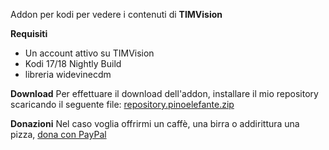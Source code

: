 Addon per kodi per vedere i contenuti di **TIMVision**

**Requisiti**
- Un account attivo su TIMVision
- Kodi 17/18 Nightly Build
- libreria widevinecdm

**Download**
Per effettuare il download dell'addon, installare il mio repository scaricando il seguente file: [repository.pinoelefante.zip](http://pinoelefante.altervista.org/kodi_repo/files/repository.pinoelefante/repository.pinoelefante-1.0.0.zip)

**Donazioni**
Nel caso voglia offrirmi un caffè, una birra o addirittura una pizza, [dona con PayPal](https://www.paypal.com/cgi-bin/webscr?cmd=_donations&business=pino.elefante@hotmail.it&lc=IT&item_name=kodiplugin&item_number=APA&currency_code=EUR&bn=PP-DonationsBF:btn_donate_LG.gif:NonHosted)

